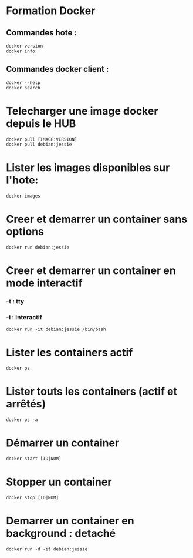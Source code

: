 # Formation Docker

## Commandes hote :
```
docker version
docker info
```

## Commandes docker client :
```
docker --help
docker search
```

# Telecharger une image docker depuis le HUB
```
docker pull [IMAGE:VERSION]
docker pull debian:jessie
```

# Lister les images disponibles sur l'hote:
```
docker images
```

# Creer et demarrer un container sans options 
```docker run debian:jessie```

# Creer et demarrer un container en mode interactif
### -t : tty
### -i : interactif
```docker run -it debian:jessie /bin/bash```

# Lister les containers actif 
```docker ps```

# Lister touts les containers (actif et arrêtés)
```docker ps -a```

# Démarrer un container
```docker start [ID|NOM]```

# Stopper un container
```docker stop [ID|NOM]```

# Demarrer un container en background : detaché
```docker run -d -it debian:jessie```
